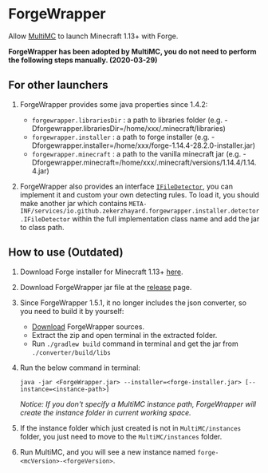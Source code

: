 # ForgeWrapper

Allow [MultiMC](https://github.com/MultiMC/MultiMC5) to launch Minecraft 1.13+ with Forge.

**ForgeWrapper has been adopted by MultiMC, you do not need to perform the following steps manually. (2020-03-29)**

## For other launchers
1. ForgeWrapper provides some java properties since 1.4.2:
   - `forgewrapper.librariesDir` : a path to libraries folder (e.g. -Dforgewrapper.librariesDir=/home/xxx/.minecraft/libraries)
   - `forgewrapper.installer` : a path to forge installer (e.g. -Dforgewrapper.installer=/home/xxx/forge-1.14.4-28.2.0-installer.jar)
   - `forgewrapper.minecraft` : a path to the vanilla minecraft jar (e.g. -Dforgewrapper.minecraft=/home/xxx/.minecraft/versions/1.14.4/1.14.4.jar)

2. ForgeWrapper also provides an interface [`IFileDetector`](https://github.com/ZekerZhayard/ForgeWrapper/blob/master/src/main/java/io/github/zekerzhayard/forgewrapper/installer/detector/IFileDetector.java), you can implement it and custom your own detecting rules. To load it, you should make another jar which contains `META-INF/services/io.github.zekerzhayard.forgewrapper.installer.detector.IFileDetector` within the full implementation class name and add the jar to class path.

## How to use (Outdated)

1. Download Forge installer for Minecraft 1.13+ [here](https://files.minecraftforge.net/).
2. Download ForgeWrapper jar file at the [release](https://github.com/ZekerZhayard/ForgeWrapper/releases) page.
3. Since ForgeWrapper 1.5.1, it no longer includes the json converter, so you need to build it by yourself:
   - [Download](https://github.com/ZekerZhayard/ForgeWrapper/archive/refs/heads/master.zip) ForgeWrapper sources.
   - Extract the zip and open terminal in the extracted folder.
   - Run `./gradlew build` command in terminal and get the jar from `./converter/build/libs`
3. Run the below command in terminal:
   ```
   java -jar <ForgeWrapper.jar> --installer=<forge-installer.jar> [--instance=<instance-path>]
   ```
   *Notice: If you don't specify a MultiMC instance path, ForgeWrapper will create the instance folder in current working space.*

4. If the instance folder which just created is not in `MultiMC/instances` folder, you just need to move to the `MultiMC/instances` folder.
5. Run MultiMC, and you will see a new instance named `forge-<mcVersion>-<forgeVersion>`.